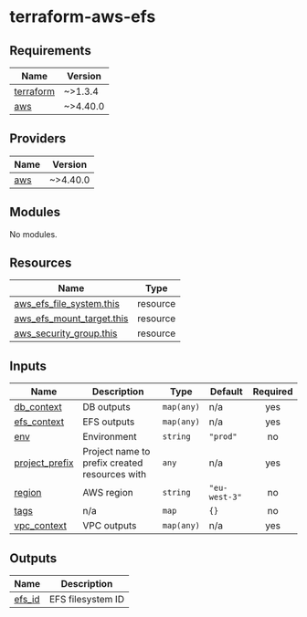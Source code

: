 # terraform-aws-efs

<!-- BEGINNING OF PRE-COMMIT-TERRAFORM DOCS HOOK -->
## Requirements

| Name | Version |
|------|---------|
| <a name="requirement_terraform"></a> [terraform](#requirement\_terraform) | ~>1.3.4 |
| <a name="requirement_aws"></a> [aws](#requirement\_aws) | ~>4.40.0 |

## Providers

| Name | Version |
|------|---------|
| <a name="provider_aws"></a> [aws](#provider\_aws) | ~>4.40.0 |

## Modules

No modules.

## Resources

| Name | Type |
|------|------|
| [aws_efs_file_system.this](https://registry.terraform.io/providers/hashicorp/aws/latest/docs/resources/efs_file_system) | resource |
| [aws_efs_mount_target.this](https://registry.terraform.io/providers/hashicorp/aws/latest/docs/resources/efs_mount_target) | resource |
| [aws_security_group.this](https://registry.terraform.io/providers/hashicorp/aws/latest/docs/resources/security_group) | resource |

## Inputs

| Name | Description | Type | Default | Required |
|------|-------------|------|---------|:--------:|
| <a name="input_db_context"></a> [db\_context](#input\_db\_context) | DB outputs | `map(any)` | n/a | yes |
| <a name="input_efs_context"></a> [efs\_context](#input\_efs\_context) | EFS  outputs | `map(any)` | n/a | yes |
| <a name="input_env"></a> [env](#input\_env) | Environment | `string` | `"prod"` | no |
| <a name="input_project_prefix"></a> [project\_prefix](#input\_project\_prefix) | Project name to prefix created resources with | `any` | n/a | yes |
| <a name="input_region"></a> [region](#input\_region) | AWS region | `string` | `"eu-west-3"` | no |
| <a name="input_tags"></a> [tags](#input\_tags) | n/a | `map` | `{}` | no |
| <a name="input_vpc_context"></a> [vpc\_context](#input\_vpc\_context) | VPC outputs | `map(any)` | n/a | yes |

## Outputs

| Name | Description |
|------|-------------|
| <a name="output_efs_id"></a> [efs\_id](#output\_efs\_id) | EFS filesystem ID |
<!-- END OF PRE-COMMIT-TERRAFORM DOCS HOOK -->
